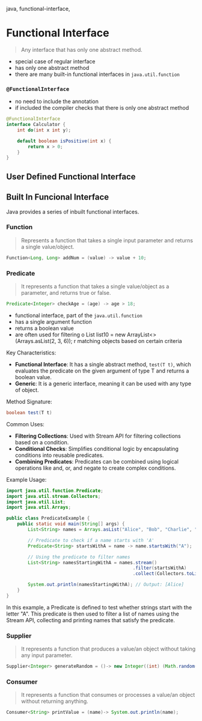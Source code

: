 java, functional-interface, 

# Functional Interface
> Any interface that has only one abstract method.

- special case of regular interface
- has only one abstract method
- there are many built-in functional interfaces in `java.util.function`

### `@FunctionalInterface`
- no need to include the annotation 
- if included the compiler checks that there is only one abstract method

```java
@FunctionalInterface
interface Calculator {
    int do(int x int y);

    default boolean isPositive(int x) {
        return x > 0;
    }
}
```

## User Defined Functional Interface

## Built In Funcional Interface
Java provides a series of inbuilt functional interfaces.

### Function
> Represents a function that takes a single input parameter and returns a single value/object.

```java
Function<Long, Long> addNum = (value) -> value + 10;
```

### Predicate
>It represents a function that takes a single value/object as a parameter, and returns true or false.
```java
Predicate<Integer> checkAge = (age) -> age > 18;
```

- functional interface,  part of the `java.util.function`
- has a single argument function
- returns a boolean value
- are often used for filtering o  List<Integer> list10 = new ArrayList<>(Arrays.asList(2, 3, 6));
r matching objects based on certain criteria

Key Characteristics:
- **Functional Interface**: It has a single abstract method, `test(T t)`, which evaluates the predicate on the given argument of type T and returns a boolean value.
- **Generic**: It is a generic interface, meaning it can be used with any type of object.

Method Signature:
```java
boolean test(T t)
```

Common Uses:
- **Filtering Collections**: Used with Stream API for filtering collections based on a condition.
- **Conditional Checks**: Simplifies conditional logic by encapsulating conditions into reusable predicates.
- **Combining Predicates**: Predicates can be combined using logical operations like and, or, and negate to create complex conditions.

Example Usage:
```java
import java.util.function.Predicate;
import java.util.stream.Collectors;
import java.util.List;
import java.util.Arrays;

public class PredicateExample {
    public static void main(String[] args) {
        List<String> names = Arrays.asList("Alice", "Bob", "Charlie", "Diana");

        // Predicate to check if a name starts with 'A'
        Predicate<String> startsWithA = name -> name.startsWith("A");

        // Using the predicate to filter names
        List<String> namesStartingWithA = names.stream()
                                               .filter(startsWithA)
                                               .collect(Collectors.toList());

        System.out.println(namesStartingWithA); // Output: [Alice]
    }
}
```
In this example, a Predicate<String> is defined to test whether strings start with the letter "A". This predicate is then used to filter a list of names using the Stream API, collecting and printing names that satisfy the predicate.

### Supplier
>It represents a function that produces a value/an object without taking any input parameter.

```java
Supplier<Integer> generateRandom = ()-> new Integer((int) (Math.random() * 100));
```

### Consumer
>It represents a function that consumes or processes a value/an object without returning anything. 

```java
Consumer<String> printValue = (name)-> System.out.println(name);
```

